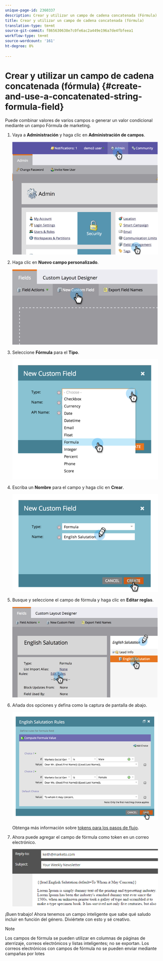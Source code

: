 ```yaml
---
unique-page-id: 2360337
description: Crear y utilizar un campo de cadena concatenada (Fórmula) - Documentos de marketing - Documentación del producto
title: Crear y utilizar un campo de cadena concatenada (fórmula)
translation-type: tm+mt
source-git-commit: f865630638e7c0fe6ac2a449e196a7de4fbfeea1
workflow-type: tm+mt
source-wordcount: '161'
ht-degree: 0%

---
```



# Crear y utilizar un campo de cadena concatenada (fórmula) {#create-and-use-a-concatenated-string-formula-field}

Puede combinar valores de varios campos o generar un valor condicional mediante un campo Fórmula de marketing.

1. Vaya a **Administración** y haga clic en **Administración de campos**.

   ![](assets/image2014-9-19-9-3a44-3a58.png)

1. Haga clic en **Nuevo campo personalizado**.

   ![](assets/image2014-9-19-9-3a45-3a8.png)

1. Seleccione **Fórmula** para el **Tipo**.

   ![](assets/image2014-9-19-9-3a45-3a17.png)

1. Escriba un **Nombre** para el campo y haga clic en **Crear**.

   ![](assets/image2014-9-19-9-3a46-3a0.png)

1. Busque y seleccione el campo de fórmula y haga clic en **Editar reglas**.

   ![](assets/image2014-9-19-9-3a46-3a13.png)

1. Añada dos opciones y defina como la captura de pantalla de abajo.

   ![](assets/image2014-9-19-9-3a46-3a25.png)

   Obtenga más información sobre [tokens para los pasos de flujo](/help/marketo/product-docs/core-marketo-concepts/smart-campaigns/flow-actions/use-tokens-in-flow-steps.md).

1. Ahora puede agregar el campo de fórmula como token en un correo electrónico.

   ![](assets/seven.png)

¡Buen trabajo! Ahora tenemos un campo inteligente que sabe qué saludo incluir en función del género. Diviértete con esto y sé creativo.

>[!NOTE]
>
>Los campos de fórmula se pueden utilizar en columnas de páginas de aterrizaje, correos electrónicos y listas inteligentes; no se exportan. Los correos electrónicos con campos de fórmula no se pueden enviar mediante campañas por lotes
